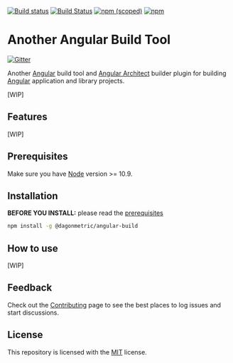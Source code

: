 [![Build status](https://ci.appveyor.com/api/projects/status/195c2h2orc2q2rur?svg=true)](https://ci.appveyor.com/project/admindagonmetriccom/angular-build)
[![Build Status](https://dev.azure.com/DagonMetric/angular-build/_apis/build/status/DagonMetric.angular-build?branchName=master)](https://dev.azure.com/DagonMetric/angular-build/_build/latest?definitionId=3&branchName=master)
[![npm (scoped)](https://img.shields.io/npm/v/@dagonmetric/angular-build.svg)](https://www.npmjs.com/package/@dagonmetric/angular-build)
[![npm](https://img.shields.io/npm/dm/@dagonmetric/angular-build.svg)](https://www.npmjs.com/package/@dagonmetric/angular-build)

# Another Angular Build Tool

[![Gitter](https://badges.gitter.im/DagonMetric/angular-build.svg)](https://gitter.im/DagonMetric/angular-build?utm_source=badge&utm_medium=badge&utm_campaign=pr-badge)

Another [Angular](https://github.com/angular/angular) build tool and [Angular Architect](https://github.com/angular/angular-cli) builder plugin for building [Angular](https://github.com/angular/angular) application and library projects.

[WIP]

## Features

[WIP]

## Prerequisites

Make sure you have [Node](https://nodejs.org/en/download/) version >= 10.9.

## Installation

**BEFORE YOU INSTALL:** please read the [prerequisites](#prerequisites)

```bash
npm install -g @dagonmetric/angular-build
```

## How to use

[WIP]

## Feedback

Check out the [Contributing](CONTRIBUTING.md) page to see the best places to log issues and start discussions.

## License

This repository is licensed with the [MIT](LICENSE) license.